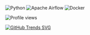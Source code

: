 ![Python](https://img.shields.io/badge/python-3670A0?style=for-the-badge&logo=python&logoColor=ffdd54)
![Apache Airflow](https://img.shields.io/badge/Apache%20Airflow-017CEE?style=for-the-badge&logo=Apache%20Airflow&logoColor=white)
![Docker](https://img.shields.io/badge/docker-%230db7ed.svg?style=for-the-badge&logo=docker&logoColor=white)

![Profile views](https://gpvc.arturio.dev/Lee2532)

[![GitHub Trends SVG](https://api.githubtrends.io/auth/redirect?private_access=False&code=bb2eb1bd80df65940827)](https://githubtrends.io)

